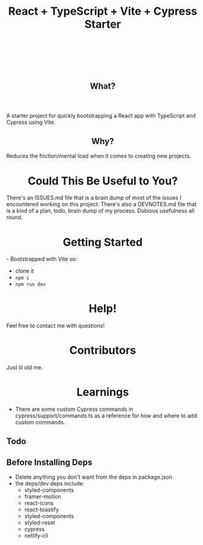 <div align='center'>

 <h1>
    <br/>
    <br/>
    <br/>
    <br />
    React + TypeScript + Vite + Cypress Starter
    <br />
    <br />
    <br />
    <br />
  </h1>
  <section>
  <header>
  <h1>What?</h1>
  </header>
  <p align="left">A starter project for quickly bootstrapping a React app with TypeScript and Cypress using Vite.<p>
  <h1>Why?</h1>
  <p align="left">Reduces the friction/mental load when it comes to creating new projects.</p>
  </section>
</div>
<h1 align="center">Could This Be Useful to You?</h1>
<p>There's an ISSUES.md file that is a brain dump of most of the issues I encountered working on this project. There's also a DEVNOTES.md file that is a kind of a plan, todo, brain dump of my process. Dubious usefulness all round.</p>
<h1 align="center">Getting Started</h1>
- Bootstrapped with Vite so:
  
  - clone it
  - `npm i`
  - `npm run dev`

<h1 align="center">Help!</h1>
<p>Feel free to contact me with questions!</p>

<h1 align="center">Contributors</h1>
<p>Just lil old me.</p>
<h1 align="center">Learnings</h1>
<p></p>

- There are some custom Cypress commands in cypress/support/commands.ts as a reference for how and where to add custom commands.

## Todo

## Before Installing Deps

- Delete anything you don't want from the deps in package.json
- the deps/dev deps include:
  - styled-components
  - framer-motion
  - react-icons
  - react-toastify
  - styled-components
  - styled-reset
  - cypress
  - netlify-cli
